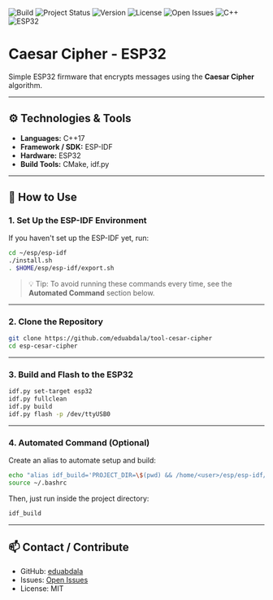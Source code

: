 ![Build](https://github.com/eduabdala/tool-cesar-cipher/actions/workflows/build.yml/badge.svg)
![Project Status](https://img.shields.io/badge/status-in%20development-yellow)
![Version](https://img.shields.io/badge/version-1.0.0-blue)
![License](https://img.shields.io/badge/license-MIT-green)
![Open Issues](https://img.shields.io/github/issues/eduabdala/tool-cesar-cipher)
![C++](https://img.shields.io/badge/C++-17.0-blue)
![ESP32](https://img.shields.io/badge/ESP32-OK-lightgrey)

# Caesar Cipher - ESP32

Simple ESP32 firmware that encrypts messages using the **Caesar Cipher** algorithm.

---

## ⚙️ Technologies & Tools

* **Languages:** C++17
* **Framework / SDK:** ESP-IDF
* **Hardware:** ESP32
* **Build Tools:** CMake, idf.py

---

## 🚀 How to Use

### 1. Set Up the ESP-IDF Environment

If you haven't set up the ESP-IDF yet, run:

```bash
cd ~/esp/esp-idf
./install.sh
. $HOME/esp/esp-idf/export.sh
```

> 💡 Tip: To avoid running these commands every time, see the **Automated Command** section below.

---

### 2. Clone the Repository

```bash
git clone https://github.com/eduabdala/tool-cesar-cipher
cd esp-cesar-cipher
```

---

### 3. Build and Flash to the ESP32

```bash
idf.py set-target esp32
idf.py fullclean
idf.py build
idf.py flash -p /dev/ttyUSB0
```

---

### 4. Automated Command (Optional)

Create an alias to automate setup and build:

```bash
echo "alias idf_build='PROJECT_DIR=\$(pwd) && /home/<user>/esp/esp-idf/install.sh && . \$HOME/esp/esp-idf/export.sh && cd \"\$PROJECT_DIR\" && idf.py fullclean && idf.py build'" >> ~/.bashrc
source ~/.bashrc
```

Then, just run inside the project directory:

```bash
idf_build
```

---

## 📫 Contact / Contribute

* GitHub: [eduabdala](https://github.com/eduabdala)
* Issues: [Open Issues](https://github.com/eduabdala/tool-cesar-cipher/issues)
* License: MIT
